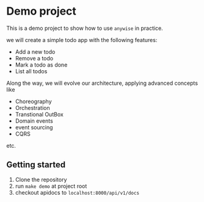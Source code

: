 # Demo project

This is a demo project to show how to use `anywise` in practice.

we will create a simple todo app with the following features:

- Add a new todo
- Remove a todo
- Mark a todo as done
- List all todos

Along the way, we will evolve our architecture, applying advanced concepts like

- Choreography
- Orchestration
- Transtional OutBox
- Domain events
- event sourcing
- CQRS

etc.

## Getting started

1. Clone the repository
2. run `make demo` at project root
3. checkout apidocs to `localhost:8000/api/v1/docs`
